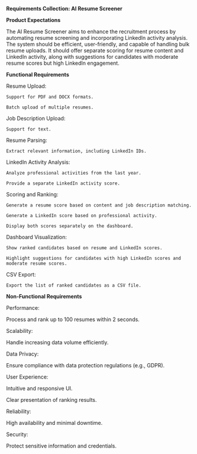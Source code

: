 **Requirements Collection: AI Resume Screener**


**Product Expectations**

The AI Resume Screener aims to enhance the recruitment process by automating resume screening and incorporating LinkedIn activity analysis. The system should be efficient, user-friendly, and capable of handling bulk resume uploads. It should offer separate scoring for resume content and LinkedIn activity, along with suggestions for candidates with moderate resume scores but high LinkedIn engagement.



**Functional Requirements**

Resume Upload:

    Support for PDF and DOCX formats.

    Batch upload of multiple resumes.

Job Description Upload:

    Support for text.

Resume Parsing:

    Extract relevant information, including LinkedIn IDs.

LinkedIn Activity Analysis:

    Analyze professional activities from the last year.

    Provide a separate LinkedIn activity score.

Scoring and Ranking:

    Generate a resume score based on content and job description matching.

    Generate a LinkedIn score based on professional activity.

    Display both scores separately on the dashboard.

Dashboard Visualization:

    Show ranked candidates based on resume and LinkedIn scores.

    Highlight suggestions for candidates with high LinkedIn scores and moderate resume scores.

CSV Export:

    Export the list of ranked candidates as a CSV file.



**Non-Functional Requirements**

Performance:

Process and rank up to 100 resumes within 2 seconds.

Scalability:

Handle increasing data volume efficiently.

Data Privacy:

Ensure compliance with data protection regulations (e.g., GDPR).

User Experience:

Intuitive and responsive UI.

Clear presentation of ranking results.

Reliability:

High availability and minimal downtime.

Security:

Protect sensitive information and credentials.